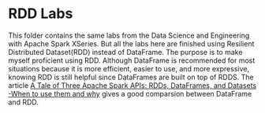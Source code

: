 # RDD Labs

This folder contains the same labs from the Data Science and Engineering with Apache Spark XSeries. But all the labs here are finished using Resilient Distributed Dataset(RDD) instead of DataFrame. The purpose is to make myself proficient using RDD. Although DataFrame is recommended for most situations because it is more efficient, easier to use, and more expressive, knowing RDD is still helpful since DataFrames are built on top of RDDS. The article [A Tale of Three Apache Spark APIs: RDDs, DataFrames, and Datasets -When to use them and why](https://databricks.com/blog/2016/07/14/a-tale-of-three-apache-spark-apis-rdds-dataframes-and-datasets.html) gives a good comparsion between DataFrame and RDD.
    
